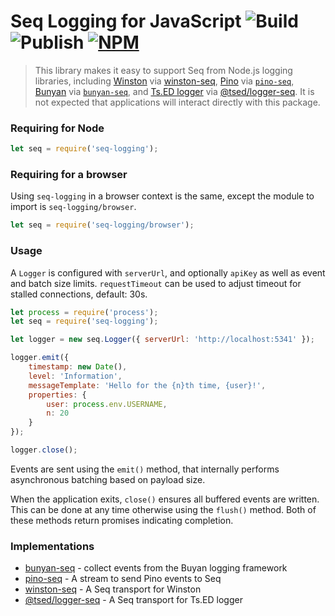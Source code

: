 # Seq Logging for JavaScript ![Build](https://github.com/datalust/seq-logging/workflows/Test/badge.svg) ![Publish](https://github.com/datalust/seq-logging/workflows/Publish/badge.svg) [![NPM](https://img.shields.io/npm/v/seq-logging.svg)](https://www.npmjs.com/package/seq-logging)

> This library makes it easy to support Seq from Node.js logging libraries, including [Winston](https://github.com/winstonjs/winston) via [winston-seq](https://github.com/datalust/winston-seq), [Pino](https://github.com/pinojs/pino) via [`pino-seq`](https://github.com/datalust/pino-seq), [Bunyan](https://github.com/trentm/node-bunyan) via [`bunyan-seq`](https://github.com/continuousit/bunyan-seq), and [Ts.ED logger](https://logger.tsed.io) via [@tsed/logger-seq](https://logger.tsed.io/appenders/seq.html). It is not expected that applications will interact directly with this package.

### Requiring for Node

```js
let seq = require('seq-logging');
```

### Requiring for a browser

Using `seq-logging` in a browser context is the same, except the module to import is `seq-logging/browser`.

```js
let seq = require('seq-logging/browser');
```

### Usage

A `Logger` is configured with `serverUrl`, and optionally `apiKey` as well as event and batch size limits.
`requestTimeout` can be used to adjust timeout for stalled connections, default: 30s.

```js
let process = require('process');
let seq = require('seq-logging');

let logger = new seq.Logger({ serverUrl: 'http://localhost:5341' });

logger.emit({
    timestamp: new Date(),
    level: 'Information',
    messageTemplate: 'Hello for the {n}th time, {user}!',
    properties: {
        user: process.env.USERNAME,
        n: 20
    }
});

logger.close();
```

Events are sent using the `emit()` method, that internally performs asynchronous batching based on payload size.

When the application exits, `close()` ensures all buffered events are written. This can be done at any time otherwise using the `flush()` method. Both of these methods return promises indicating completion.

### Implementations

 * [bunyan-seq](https://github.com/datalust/bunyan-seq) - collect events from the Buyan logging framework
 * [pino-seq](https://github.com/datalust/pino-seq) - A stream to send Pino events to Seq
 * [winston-seq](https://github.com/datalust/winston-seq) - A Seq transport for Winston
 * [@tsed/logger-seq](https://logger.tsed.io/appenders/seq.html) - A Seq transport for Ts.ED logger

